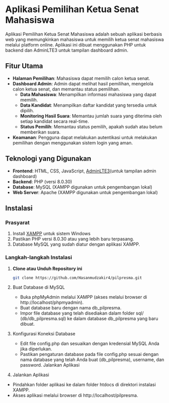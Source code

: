 # Aplikasi Pemilihan Ketua Senat Mahasiswa

Aplikasi Pemilihan Ketua Senat Mahasiswa adalah sebuah aplikasi berbasis web yang memungkinkan mahasiswa untuk memilih ketua senat mahasiswa melalui platform online. Aplikasi ini dibuat menggunakan PHP untuk backend dan AdminLTE3 untuk tampilan dashboard admin.

## Fitur Utama

- **Halaman Pemilihan**: Mahasiswa dapat memilih calon ketua senat.
- **Dashboard Admin**: Admin dapat melihat hasil pemilihan, mengelola calon ketua senat, dan memantau status pemilihan.
   - **Data Mahasiswa**: Menampilkan informasi mahasiswa yang dapat memilih.
   - **Data Kandidat**: Menampilkan daftar kandidat yang tersedia untuk dipilih.
   - **Monitoring Hasil Suara**: Memantau jumlah suara yang diterima oleh setiap kandidat secara real-time.
   - **Status Pemilih**: Memantau status pemilih, apakah sudah atau belum memberikan suara.
- **Keamanan**: Pengguna dapat melakukan autentikasi untuk melakukan pemilihan dengan menggunakan sistem login yang aman.

## Teknologi yang Digunakan

- **Frontend**: HTML, CSS, JavaScript, [AdminLTE3](https://adminlte.io/)(untuk tampilan admin dashboard)
- **Backend**: PHP (versi 8.0.30)
- **Database**: MySQL (XAMPP digunakan untuk pengembangan lokal)
- **Web Server**: Apache (XAMPP digunakan untuk pengembangan lokal)

## Instalasi

### Prasyarat
1. Install [XAMPP](https://www.apachefriends.org/download.html) untuk sistem Windows 
2. Pastikan PHP versi 8.0.30 atau yang lebih baru terpasang.
3. Database MySQL yang sudah diatur dengan aplikasi XAMPP.

### Langkah-langkah Instalasi

1. **Clone atau Unduh Repository ini**
   
   ```bash
   git clone https://github.com/Hasanmudzakir4/pilpresma.git

2. Buat Database di MySQL
   - Buka phpMyAdmin melalui XAMPP (akses melalui browser di http://localhost/phpmyadmin).
   - Buat database baru dengan nama db_pilpresma.
   - Impor file database yang telah disediakan dalam folder sql/ (db/db_pilpresma.sql) ke dalam database db_pilpresma yang baru dibuat.

3. Konfigurasi Koneksi Database
   - Edit file config.php dan sesuaikan dengan kredensial MySQL Anda jika diperlukan.
   - Pastikan pengaturan database pada file config.php sesuai dengan nama database yang telah Anda buat (db_pilpresma), username, dan password.
Jalankan Aplikasi

4.  Jalankan Aplikasi
- Pindahkan folder aplikasi ke dalam folder htdocs di direktori instalasi XAMPP.
- Akses aplikasi melalui browser di http://localhost/pilpresma.
